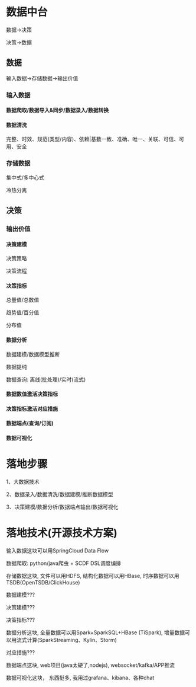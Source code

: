 # 数据中台

数据->决策

决策->数据

## 数据

输入数据->存储数据->输出价值

### 输入数据

#### 数据爬取/数据导入&同步/数据录入/数据转换

#### 数据清洗

完整、时效、规范(类型/内容)、依赖|基数一致、准确、唯一、关联、可信、可用、安全

### 存储数据

集中式/多中心式

冷热分离

## 决策

### 输出价值

#### 决策建模

决策策略

决策流程

#### 决策指标

总量值/总数值

趋势值/百分值

分布值

#### 数据分析

数据建模/数据模型推断

数据提纯

数据查询: 离线(批处理)/实时(流式)

#### 数据数值激活决策指标

#### 决策指标激活对应措施

#### 数据端点(查询/订阅)

#### 数据可视化

# 落地步骤

1、大数据技术

2、数据录入/数据清洗/数据建模/推断数据模型

3、决策建模/数据分析/数据端点输出/数据可视化

# 落地技术(开源技术方案)

输入数据这块可以用SpringCloud Data Flow

数据爬取: python/java爬虫 + SCDF DSL调度编排



存储数据这块, 文件可以用HDFS, 结构化数据可以用HBase, 时序数据可以用TSDB(OpenTSDB/ClickHouse)



数据建模???

决策建模???

决策指标???

数据分析这块, 全量数据可以用Spark+SparkSQL+HBase (TiSpark), 增量数据可以用流式计算(SparkStreaming、Kylin、Storm)



对应措施???

数据端点这块, web项目(java太硬了,nodejs), websocket/kafka/APP推流



数据可视化这块， 东西挺多, 我用过grafana、kibana、各种chat





